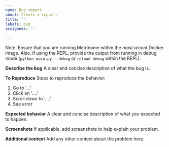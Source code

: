 ```yaml
---
name: Bug report
about: Create a report.
title: ''
labels: bug
assignees: ''

---
```


Note: Ensure that you are running Metrinome within the _most recent_ Docker image. Also, if using the REPL, provide the output from running in debug mode (`python main.py --debug` or `reload debug` within the REPL). 

**Describe the bug**
A clear and concise description of what the bug is.

**To Reproduce**
Steps to reproduce the behavior:
1. Go to '...'
2. Click on '....'
3. Scroll down to '....'
4. See error

**Expected behavior**
A clear and concise description of what you expected to happen.

**Screenshots**
If applicable, add screenshots to help explain your problem.

**Additional context**
Add any other context about the problem here.

